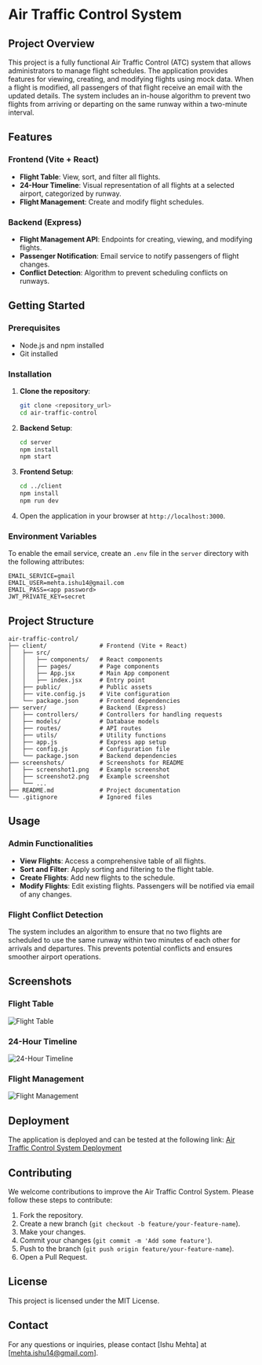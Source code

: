 
# Air Traffic Control System

## Project Overview

This project is a fully functional Air Traffic Control (ATC) system that allows administrators to manage flight schedules. The application provides features for viewing, creating, and modifying flights using mock data. When a flight is modified, all passengers of that flight receive an email with the updated details. The system includes an in-house algorithm to prevent two flights from arriving or departing on the same runway within a two-minute interval.

## Features

### Frontend (Vite + React)
- **Flight Table**: View, sort, and filter all flights.
- **24-Hour Timeline**: Visual representation of all flights at a selected airport, categorized by runway.
- **Flight Management**: Create and modify flight schedules.

### Backend (Express)
- **Flight Management API**: Endpoints for creating, viewing, and modifying flights.
- **Passenger Notification**: Email service to notify passengers of flight changes.
- **Conflict Detection**: Algorithm to prevent scheduling conflicts on runways.

## Getting Started

### Prerequisites
- Node.js and npm installed
- Git installed

### Installation

1. **Clone the repository**:
    ```bash
    git clone <repository_url>
    cd air-traffic-control
    ```

2. **Backend Setup**:
    ```bash
    cd server
    npm install
    npm start
    ```

3. **Frontend Setup**:
    ```bash
    cd ../client
    npm install
    npm run dev
    ```

4. Open the application in your browser at `http://localhost:3000`.

### Environment Variables

To enable the email service, create an `.env` file in the `server` directory with the following attributes:

```plaintext
EMAIL_SERVICE=gmail
EMAIL_USER=mehta.ishu14@gmail.com
EMAIL_PASS=<app password>
JWT_PRIVATE_KEY=secret
```

## Project Structure

```plaintext
air-traffic-control/
├── client/               # Frontend (Vite + React)
│   ├── src/
│   │   ├── components/   # React components
│   │   ├── pages/        # Page components
│   │   ├── App.jsx       # Main App component
│   │   ├── index.jsx     # Entry point
│   ├── public/           # Public assets
│   ├── vite.config.js    # Vite configuration
│   └── package.json      # Frontend dependencies
├── server/               # Backend (Express)
│   ├── controllers/      # Controllers for handling requests
│   ├── models/           # Database models
│   ├── routes/           # API routes
│   ├── utils/            # Utility functions
│   ├── app.js            # Express app setup
│   ├── config.js         # Configuration file
│   └── package.json      # Backend dependencies
├── screenshots/          # Screenshots for README
│   ├── screenshot1.png   # Example screenshot
│   ├── screenshot2.png   # Example screenshot
│   └── ...
├── README.md             # Project documentation
└── .gitignore            # Ignored files
```

## Usage

### Admin Functionalities
- **View Flights**: Access a comprehensive table of all flights.
- **Sort and Filter**: Apply sorting and filtering to the flight table.
- **Create Flights**: Add new flights to the schedule.
- **Modify Flights**: Edit existing flights. Passengers will be notified via email of any changes.

### Flight Conflict Detection
The system includes an algorithm to ensure that no two flights are scheduled to use the same runway within two minutes of each other for arrivals and departures. This prevents potential conflicts and ensures smoother airport operations.

## Screenshots

### Flight Table
![Flight Table](./screenshots/screenshot1.png)

### 24-Hour Timeline
![24-Hour Timeline](./screenshots/screenshot2.png)

### Flight Management
![Flight Management](./screenshots/screenshot3.png)

## Deployment

The application is deployed and can be tested at the following link:
[Air Traffic Control System Deployment](https://flight-management-five.vercel.app/)

## Contributing

We welcome contributions to improve the Air Traffic Control System. Please follow these steps to contribute:

1. Fork the repository.
2. Create a new branch (`git checkout -b feature/your-feature-name`).
3. Make your changes.
4. Commit your changes (`git commit -m 'Add some feature'`).
5. Push to the branch (`git push origin feature/your-feature-name`).
6. Open a Pull Request.

## License

This project is licensed under the MIT License.

## Contact

For any questions or inquiries, please contact [Ishu Mehta] at [mehta.ishu14@gmail.com].
